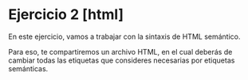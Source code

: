 <h1>Ejercicio 2 [html]</h1>
<p>
    En este ejercicio, vamos a trabajar con la sintaxis de HTML semántico.
</p>
  
<p>
    Para eso, te compartiremos un archivo HTML, en el cual deberás de cambiar todas las etiquetas que consideres necesarias por etiquetas semánticas.
</p>